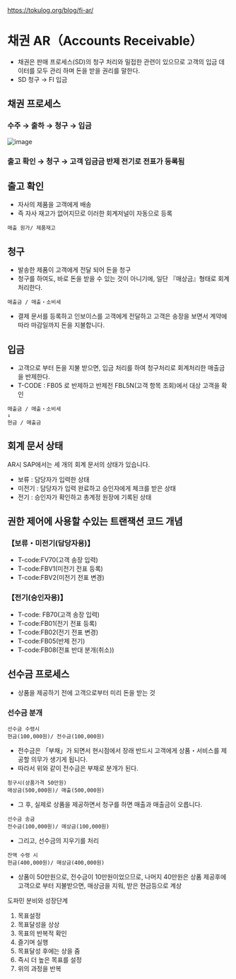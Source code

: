 https://tokulog.org/blog/fi-ar/

# 채권 AR（Accounts Receivable）
- 채권은 판매 프로세스(SD)의 청구 처리와 밀접한 관련이 있으므로 고객의 입금 데이터를 모두 관리 하며 돈을 받을 권리를 말한다.
- SD 청구 → FI 입금
## 채권 프로세스
### 수주 → 출하 → 청구 → 입금
![image](https://github.com/minya8703/webMethods/assets/97384342/35672399-7fbb-4440-8a02-e537bd19d908)

### 출고 확인 → 청구 → 고객 입금금 반제 전기로 전표가 등록됨 


## 출고 확인
- 자사의 제품을 고객에게 배송
- 즉 자사 재고가 없어지므로 이러한 회계저널이 자동으로 등록
```
매출 원가/ 제품재고
```

## 청구
- 발송한 제품이 고객에게 전달 되어 돈을 청구
- 청구를 하여도, 바로 돈을 받을 수 있는 것이 아니기에, 일단 『매상금』형태로 회계처리한다.
```
매출금 / 매출・소비세
```
- 결제 문서를 등록하고 인보이스를 고객에게 전달하고 고객은 송장을 보면서 계약에 따라 마감일까지 돈을 지불합니다.

## 입금
- 고객으로 부터 돈을 지불 받으면, 입금 처리를 하여 청구처리로 회계처리한 매출금을 반제한다.
- T-CODE : FB05 로 반제하고 반제전 FBL5N(고객 항목 조회)에서 대상 고객을 확인

```
매출금 / 매출・소비세
↓
현금 / 매출금
```

## 회계 문서 상태
AR시 SAP에서는 세 개의 회계 문서의 상태가 있습니다.
- 보류 : 담당자가 입력한 상태
- 미전기 : 담당자가 입력 완료하고 승인자에게 체크를 받은 상태
- 전기 : 승인자가 확인하고 총계정 원장에 기록된 상태

## 권한 제어에 사용할 수있는 트랜잭션 코드 개념
### 【보류・미전기(담당자용)】
- T-code:FV70(고객 송장 입력)
- T-code:FBV1(미전기 전표 등록)
- T-code:FBV2(미전기 전표 변경)

### 【전기(승인자용)】
- T-code: FB70(고객 송장 입력)
- T-code:FB01(전기 전표 등록)
- T-code:FB02(전기 전표 변경)
- T-code:FB05(반제 전기)
- T-code:FB08(전표 반대 분개(취소))

## 선수금 프로세스
- 상품을 제공하기 전에 고객으로부터 미리 돈을 받는 것
### 선수금 분개
```
선수금 수령시
현금(100,000원)/ 전수금(100,000원)
```
- 전수금은 「부채」가 되면서 현시점에서 장래 반드시 고객에게 상품・서비스를 제공할 의무가 생기게 됩니다.
- 따라서 위와 같이 전수금은 부채로 분개가 된다.

```
청구시(상품가격 50만원)
매상금(500,000원)/ 매출(500,000원)
```
- 그 후, 실제로 상품을 제공하면서 청구를 하면 매출과 매출금이 오릅니다.

```
선수금 송금
전수금(100,000원)/ 매상금(100,000원)
```
- 그리고, 선수금의 지우기를 처리

```
잔액 수령 시
현금(400,000원)/ 매상금(400,000원)
```
- 상품이 50만원으로, 전수금이 10만원이었으므로, 나머지 40만원은 상품 제공후에 고객으로 부터 지불받으면, 매상금을 지워, 받은 현금등으로 계상


도파민 분비와 성장단계
1. 목표설정
2. 목표달성을 상상
3. 목표의 반복적 확인
4. 즐기며 실행
5. 목표달성 후에는 상을 줌
6. 즉시 더 높은 목표를 설정
7. 위의 과정을 반복
